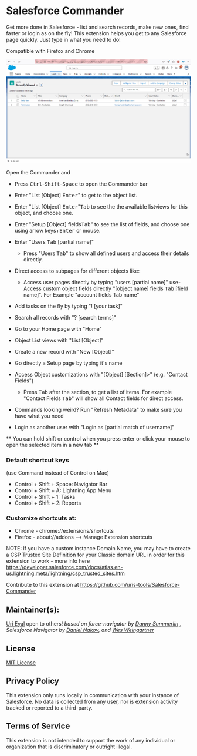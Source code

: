
# Salesforce Commander



Get more done in Salesforce - list and search records, make new ones, find faster  or login as on the fly!
This extension helps you get to any Salesforce page quickly. Just type in what you need to do!

Compatible with Firefox and Chrome

![Animated Demo](web/demo1.gif)

Open the Commander and
- Press <kbd>Ctrl</kbd>-<kbd>Shift</kbd>-<kbd>Space</kbd> to open the Commander bar
- Enter "List [Object] <kbd>Enter</kbd>" to get to the object list. 
- Enter "List [Object] <kbd>Enter</kbd>"<kbd>Tab</kbd> to see the the available listviews for this object, and choose one. 
- Enter "Setup [Object] fields<kbd>Tab</kbd>" to see the list of fields, and choose one using arrow keys+<kbd>Enter</kbd> or mouse.
- Enter "Users <kbd>Tab</kbd> [partial name]"
  - Press "Users <kbd>Tab</kbd>" to show all defined users and access their details directly.  
- Direct access to subpages for different objects like:
    - Access user pages directly by typing "users [partial name]"
    use- Access custom object fields directly "[object name] fields <kbd>Tab</kbd> [field name]". For Example "account fields Tab name"


- Add tasks on the fly by typing "! [your task]"
- Search all records with "? [search terms]"
- Go to your Home page with "Home"
- Object List views with "List [Object]"
- Create a new record with "New [Object]"
- Go directly a Setup page by typing it's name
- Access Object customizations with "[Object]  [Section]>" (e.g. "Contact Fields")
  - Press <kbd>Tab</kbd> after the section, to get a list of items.   For example "Contact Fields <kbd>Tab</kbd>" will show all Contact fields for direct access.
- Commands looking weird? Run "Refresh Metadata" to make sure you have what you need
- Login as another user with "Login as [partial match of username]"

** You can hold shift or control when you press enter or click your mouse to open the selected item in a new tab **

### Default shortcut keys

(use Command instead of Control on Mac)
- Control + Shift + Space: Navigator Bar
- Control + Shift + A: Lightning App Menu
- Control + Shift + 1: Tasks
- Control + Shift + 2: Reports


### Customize shortcuts at:
- Chrome - chrome://extensions/shortcuts
- Firefox - about://addons --> Manage Extension shortcuts


NOTE: If you have a custom instance Domain Name, you may have to create a CSP Trusted Site Definition for your Classic domain URL in order for this extension to work - more info here https://developer.salesforce.com/docs/atlas.en-us.lightning.meta/lightning/csp_trusted_sites.htm

Contribute to this extension at https://github.com/uris-tools/Salesforce-Commander

## Maintainer(s):
[Uri Eyal](uri@eyal.es)
open to others!
_based on force-navigator by [Danny Summerlin](http://summerlin.co) ,  Salesforce Navigator by [Daniel Nakov](https://twitter.com/dnak0v), and [Wes Weingartner](https://twitter.com/wes1278)_

## License
[MIT License](http://en.wikipedia.org/wiki/MIT_License)

## Privacy Policy
This extension only runs locally in communication with your instance of Salesforce. No data is collected from any user, nor is extension activity tracked or reported to a third-party.

## Terms of Service
This extension is not intended to support the work of any individual or organization that is discriminatory or outright illegal.